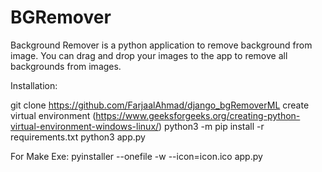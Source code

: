 # BGRemover
Background Remover is a python application to remove background from image. You can drag and drop your images to the app to remove all backgrounds from images.

Installation:

git clone https://github.com/FarjaalAhmad/django_bgRemoverML
create virtual environment (https://www.geeksforgeeks.org/creating-python-virtual-environment-windows-linux/)
python3 -m pip install -r requirements.txt
python3 app.py

For Make Exe:
pyinstaller --onefile -w --icon=icon.ico app.py


